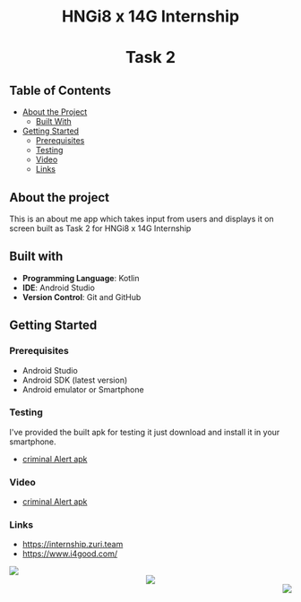 # <div align="center">HNGi8 x 14G Internship</div>

# <div align="center">Task 2</div>




## Table of Contents

* [About the Project](#about-the-project)
  * [Built With](#built-with)
* [Getting Started](#getting-started)
  * [Prerequisites](#prerequisites)
  * [Testing](#testing)
  * [Video](#video)  
  * [Links](#links)


## About the project
This is an about me app which takes input from users and displays it on screen built as Task 2 for HNGi8 x 14G Internship
 
 ## Built with
 
- **Programming Language**: Kotlin
- **IDE**: Android Studio
- **Version Control**: Git and GitHub


## Getting Started

### Prerequisites   
 * Android Studio
 * Android SDK (latest version)
 * Android emulator or Smartphone


### Testing
I've provided the built apk for testing it just download and install it in your smartphone.

 * [criminal Alert apk](https://github.com/bingJunior/CodeWarriors/tree/master/apk)

### Video

 * [criminal Alert apk](https://github.com/bingJunior/CodeWarriors/tree/master/apk)

### Links

 * https://internship.zuri.team
 * https://www.i4good.com/
 
<div align="left">
<img src="https://i.imgur.com/4ctJnXv.png" align="centre"/>
</div> 
<div align="center">
<img src="https://i.imgur.com/FnwGyOA.png" align="centre"/>
</div>
<div align="right">
<img src="https://i.imgur.com/0XAciaj.jpg" align="centre"/>
</div>
